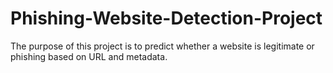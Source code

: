 # Phishing-Website-Detection-Project
The purpose of this project is to predict whether a website is legitimate or phishing based on URL and metadata.
